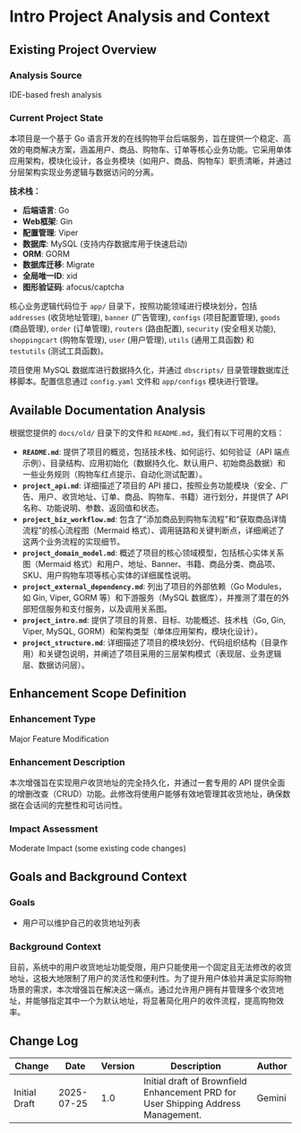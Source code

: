 # Intro Project Analysis and Context

## Existing Project Overview

### Analysis Source

IDE-based fresh analysis

### Current Project State

本项目是一个基于 Go 语言开发的在线购物平台后端服务，旨在提供一个稳定、高效的电商解决方案，涵盖用户、商品、购物车、订单等核心业务功能。它采用单体应用架构，模块化设计，各业务模块（如用户、商品、购物车）职责清晰，并通过分层架构实现业务逻辑与数据访问的分离。

**技术栈：**
*   **后端语言**: Go
*   **Web框架**: Gin
*   **配置管理**: Viper
*   **数据库**: MySQL (支持内存数据库用于快速启动)
*   **ORM**: GORM
*   **数据库迁移**: Migrate
*   **全局唯一ID**: xid
*   **图形验证码**: afocus/captcha

核心业务逻辑代码位于 `app/` 目录下，按照功能领域进行模块划分，包括 `addresses` (收货地址管理), `banner` (广告管理), `configs` (项目配置管理), `goods` (商品管理), `order` (订单管理), `routers` (路由配置), `security` (安全相关功能), `shoppingcart` (购物车管理), `user` (用户管理), `utils` (通用工具函数) 和 `testutils` (测试工具函数)。

项目使用 MySQL 数据库进行数据持久化，并通过 `dbscripts/` 目录管理数据库迁移脚本。配置信息通过 `config.yaml` 文件和 `app/configs` 模块进行管理。

## Available Documentation Analysis

根据您提供的 `docs/old/` 目录下的文件和 `README.md`，我们有以下可用的文档：

*   **`README.md`**: 提供了项目的概览，包括技术栈、如何运行、如何验证（API 端点示例）、目录结构、应用初始化（数据持久化、默认用户、初始商品数据）和一些业务规则（购物车红点提示、自动化测试配置）。
*   **`project_api.md`**: 详细描述了项目的 API 接口，按照业务功能模块（安全、广告、用户、收货地址、订单、商品、购物车、书籍）进行划分，并提供了 API 名称、功能说明、参数、返回值和状态。
*   **`project_biz_workflow.md`**: 包含了“添加商品到购物车流程”和“获取商品详情流程”的核心流程图（Mermaid 格式）、调用链路和关键判断点，详细阐述了这两个业务流程的实现细节。
*   **`project_domain_model.md`**: 概述了项目的核心领域模型，包括核心实体关系图（Mermaid 格式）和用户、地址、Banner、书籍、商品分类、商品项、SKU、用户购物车项等核心实体的详细属性说明。
*   **`project_external_dependency.md`**: 列出了项目的外部依赖（Go Modules，如 Gin, Viper, GORM 等）和下游服务（MySQL 数据库），并推测了潜在的外部短信服务和支付服务，以及调用关系图。
*   **`project_intro.md`**: 提供了项目的背景、目标、功能概述、技术栈（Go, Gin, Viper, MySQL, GORM）和架构类型（单体应用架构，模块化设计）。
*   **`project_structure.md`**: 详细描述了项目的模块划分、代码组织结构（目录作用）和关键包说明，并阐述了项目采用的三层架构模式（表现层、业务逻辑层、数据访问层）。

## Enhancement Scope Definition

### Enhancement Type

Major Feature Modification

### Enhancement Description

本次增强旨在实现用户收货地址的完全持久化，并通过一套专用的 API 提供全面的增删改查（CRUD）功能。此修改将使用户能够有效地管理其收货地址，确保数据在会话间的完整性和可访问性。

### Impact Assessment

Moderate Impact (some existing code changes)

## Goals and Background Context

### Goals

*   用户可以维护自己的收货地址列表

### Background Context

目前，系统中的用户收货地址功能受限，用户只能使用一个固定且无法修改的收货地址，这极大地限制了用户的灵活性和便利性。为了提升用户体验并满足实际购物场景的需求，本次增强旨在解决这一痛点。通过允许用户拥有并管理多个收货地址，并能够指定其中一个为默认地址，将显著简化用户的收件流程，提高购物效率。

## Change Log

| Change | Date | Version | Description | Author |
|---|---|---|---|---|
| Initial Draft | 2025-07-25 | 1.0 | Initial draft of Brownfield Enhancement PRD for User Shipping Address Management. | Gemini |
